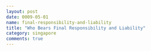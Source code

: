 ```yaml
---
layout: post
date: 0009-05-01
name: final-responsibility-and-liability
title: "Who Bears Final Responsibility and Liability"
category: singapore
comments: true
---
```



